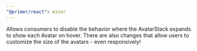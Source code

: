 ```yaml
---
"@primer/react": minor
---
```


Allows consumers to disable the behavior where the AvatarStack expands to show each Avatar on hover. There are also changes that allow users to customize the size of the avatars - even responsively!

<!-- Changed components: Avatar, AvatarStack -->
